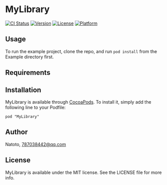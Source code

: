 # MyLibrary

[![CI Status](http://img.shields.io/travis/Natoto/MyLibrary.svg?style=flat)](https://travis-ci.org/Natoto/MyLibrary)
[![Version](https://img.shields.io/cocoapods/v/MyLibrary.svg?style=flat)](http://cocoadocs.org/docsets/MyLibrary)
[![License](https://img.shields.io/cocoapods/l/MyLibrary.svg?style=flat)](http://cocoadocs.org/docsets/MyLibrary)
[![Platform](https://img.shields.io/cocoapods/p/MyLibrary.svg?style=flat)](http://cocoadocs.org/docsets/MyLibrary)

## Usage

To run the example project, clone the repo, and run `pod install` from the Example directory first.

## Requirements

## Installation

MyLibrary is available through [CocoaPods](http://cocoapods.org). To install
it, simply add the following line to your Podfile:

    pod "MyLibrary"

## Author

Natoto, 787038442@qq.com

## License

MyLibrary is available under the MIT license. See the LICENSE file for more info.

